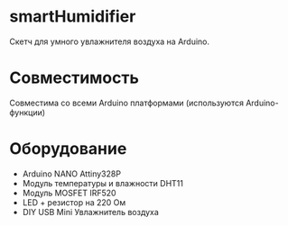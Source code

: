 # smartHumidifier
Скетч для умного увлажнителя воздуха на Arduino.
# Совместимость
Совместима со всеми Arduino платформами (используются Arduino-функции)
# Оборудование
- Arduino NANO Attiny328P
- Модуль температуры и влажности DHT11
- Модуль MOSFET IRF520
- LED + резистор на 220 Ом
- DIY USB Mini Увлажнитель воздуха
